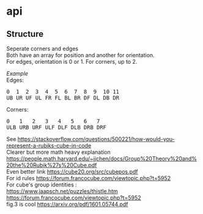 # api
## Structure
Seperate corners and edges<br>
Both have an array for position and another for orientation.<br>
For edges, orientation is 0 or 1. For corners, up to 2.<br>

<i>Example</i><br>
Edges:<br>
<pre>
0  1  2  3  4  5  6  7  8  9  10 11
UB UR UF UL FR FL BL BR DF DL DB DR
</pre>

Corners:<br>
<pre>
0   1   2   3   4   5   6   7
ULB URB URF ULF DLF DLB DRB DRF
</pre>

See https://stackoverflow.com/questions/500221/how-would-you-represent-a-rubiks-cube-in-code<br>
Clearer but more math heavy explanation
https://people.math.harvard.edu/~jjchen/docs/Group%20Theory%20and%20the%20Rubik%27s%20Cube.pdf<br>
Even better link https://cube20.org/src/cubepos.pdf<br>
For id rules https://forum.francocube.com/viewtopic.php?t=5952<br>
For cube's group identities :<br>
https://www.jaapsch.net/puzzles/thistle.htm<br>
https://forum.francocube.com/viewtopic.php?t=5952<br>
fig.3 is cool https://arxiv.org/pdf/1601.05744.pdf<br>
